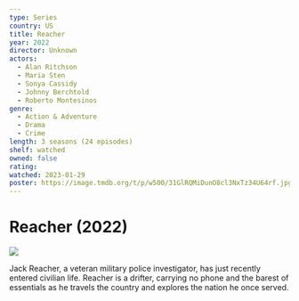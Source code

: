 ```yaml
---
type: Series
country: US
title: Reacher
year: 2022
director: Unknown
actors:
  - Alan Ritchson
  - Maria Sten
  - Sonya Cassidy
  - Johnny Berchtold
  - Roberto Montesinos
genre:
  - Action & Adventure
  - Drama
  - Crime
length: 3 seasons (24 episodes)
shelf: watched
owned: false
rating:
watched: 2023-01-29
poster: https://image.tmdb.org/t/p/w500/31GlRQMiDunO8cl3NxTz34U64rf.jpg
---
```


# Reacher (2022)

![](https://image.tmdb.org/t/p/w500/31GlRQMiDunO8cl3NxTz34U64rf.jpg)

Jack Reacher, a veteran military police investigator, has just recently entered civilian life. Reacher is a drifter, carrying no phone and the barest of essentials as he travels the country and explores the nation he once served.